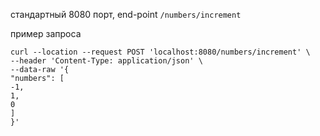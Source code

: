 стандартный 8080 порт, end-point ```/numbers/increment```


пример запроса
```
curl --location --request POST 'localhost:8080/numbers/increment' \
--header 'Content-Type: application/json' \
--data-raw '{
"numbers": [
-1,
1,
0
]
}'
```
